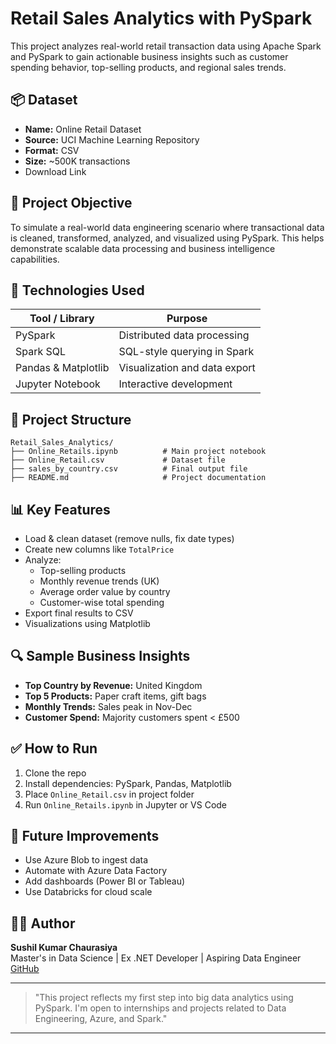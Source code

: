 # Retail Sales Analytics with PySpark

This project analyzes real-world retail transaction data using Apache Spark and PySpark to gain actionable business insights such as customer spending behavior, top-selling products, and regional sales trends.

## 📦 Dataset

- **Name:** Online Retail Dataset
- **Source:** UCI Machine Learning Repository
- **Format:** CSV
- **Size:** \~500K transactions
- Download Link

## 🎯 Project Objective

To simulate a real-world data engineering scenario where transactional data is cleaned, transformed, analyzed, and visualized using PySpark. This helps demonstrate scalable data processing and business intelligence capabilities.

## 🔧 Technologies Used

| Tool / Library      | Purpose                       |
| ------------------- | ----------------------------- |
| PySpark             | Distributed data processing   |
| Spark SQL           | SQL-style querying in Spark   |
| Pandas & Matplotlib | Visualization and data export |
| Jupyter Notebook    | Interactive development       |

## 📁 Project Structure

```
Retail_Sales_Analytics/
├── Online_Retails.ipynb          # Main project notebook
├── Online_Retail.csv             # Dataset file
├── sales_by_country.csv          # Final output file
├── README.md                     # Project documentation
```

## 📊 Key Features

- Load & clean dataset (remove nulls, fix date types)
- Create new columns like `TotalPrice`
- Analyze:
  - Top-selling products
  - Monthly revenue trends (UK)
  - Average order value by country
  - Customer-wise total spending
- Export final results to CSV
- Visualizations using Matplotlib

## 🔍 Sample Business Insights

- **Top Country by Revenue:** United Kingdom
- **Top 5 Products:** Paper craft items, gift bags
- **Monthly Trends:** Sales peak in Nov-Dec
- **Customer Spend:** Majority customers spent < £500

## ✅ How to Run

1. Clone the repo
2. Install dependencies: PySpark, Pandas, Matplotlib
3. Place `Online_Retail.csv` in project folder
4. Run `Online_Retails.ipynb` in Jupyter or VS Code

## 📌 Future Improvements

- Use Azure Blob to ingest data
- Automate with Azure Data Factory
- Add dashboards (Power BI or Tableau)
- Use Databricks for cloud scale

## 👨‍💻 Author

**Sushil Kumar Chaurasiya**\
Master's in Data Science | Ex .NET Developer | Aspiring Data Engineer\
[GitHub](https://github.com/SushilChaurasiya12)

---

> "This project reflects my first step into big data analytics using PySpark. I'm open to internships and projects related to Data Engineering, Azure, and Spark."

---

